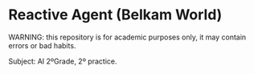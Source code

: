 # Reactive Agent (Belkam World)

WARNING: this repository is for academic purposes only, it may contain errors or bad habits.

Subject: AI 2ºGrade, 2º practice.
